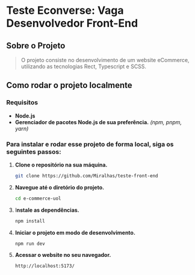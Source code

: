 # Teste Econverse: Vaga Desenvolvedor Front-End

## Sobre o Projeto

> O projeto consiste no desenvolvimento de um website eCommerce, utilizando as tecnologias Rect, Typescript e SCSS.

## Como rodar o projeto localmente

### Requisitos
- **Node.js**
- **Gerenciador de pacotes Node.js de sua preferência.** *(npm, pnpm, yarn)*

### Para instalar e rodar esse projeto de forma local, siga os seguintes passos:
1. **Clone o repositório na sua máquina.**
    ```bash
    git clone https://github.com/Miralhas/teste-front-end
    ```

2.  **Navegue até o diretório do projeto.**
    ```bash
    cd e-commerce-uol
    ```

3. I**nstale as dependências.**
    ```bash
    npm install
    ```

4. **Iniciar o projeto em modo de desenvolvimento.**
    ```bash
    npm run dev
    ```

5. **Acessar o website no seu navegador.**
    ```
    http://localhost:5173/
    ```